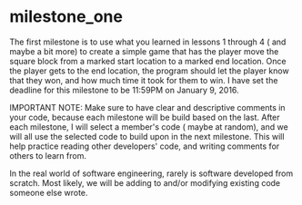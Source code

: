 # milestone_one

The first milestone is to use what you learned in lessons 1 through 4 ( and maybe a bit more) to create a simple game that has the player move the square block from a marked start location to a marked end location. Once the player gets to the end location, the program should let the player know that they won, and how much time it took for them to win. I have set the deadline for this milestone to be 11:59PM on January 9, 2016. 

IMPORTANT NOTE: Make sure to have clear and descriptive comments in your code, because each milestone will be build based on the last. After each milestone, I will select a member's code ( maybe at random), and we will all use the selected code to build upon in the next milestone. This will help practice reading other developers' code, and writing comments for others to learn from. 

In the real world of software engineering, rarely is software developed from scratch. Most likely, we will be adding to and/or modifying existing code someone else wrote. 
